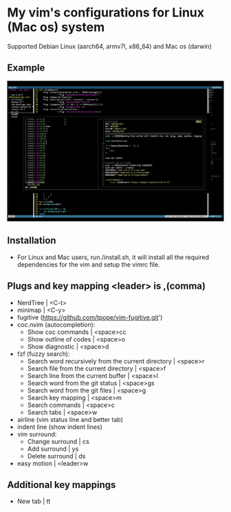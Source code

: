 # My vim's configurations for Linux (Mac os) system

Supported Debian Linux (aarch64, armv7l, x86_64) and Mac os (darwin)

## Example
![example](https://github.com/ltlkong/my-vim/blob/main/Screen%20Shot%202021-11-19%20at%2010.27.34%20AM.png?raw=true)

## Installation

- For Linux and Mac users, run./install.sh, it will install all the required dependencies for the vim and setup the vimrc file.

## Plugs and key mapping &lt;leader&gt; is ,(comma)
- NerdTree | &lt;C-t&gt;
- minimap | &lt;C-y&gt;
- fugitive (https://github.com/tpope/vim-fugitive.git')
- coc.nvim (autocompletion):
	- Show coc commands | &lt;space&gt;cc
	- Show outline of codes | &lt;space&gt;o
	- Show diagnostic | &lt;space&gt;d
- fzf (fuzzy search):
	- Search word recursively from the current directory | &lt;space&gt;r
	- Search file from the current directory | &lt;space&gt;f
	- Search line from the current buffer | &lt;space&gt;l
	- Search word from the git status | &lt;space&gt;gs
	- Search word from the git files | &lt;space&gt;g
	- Search key mapping | &lt;space&gt;m
	- Search commands | &lt;space&gt;c
	- Search tabs | &lt;space&gt;w
- airline (vim status line and better tab)
- indent line (show indent lines)
- vim surround:
	- Change surround | cs
	- Add surround | ys
	- Delete surround | ds
- easy motion | &lt;leader&gt;w

## Additional key mappings
- New tab | tt

